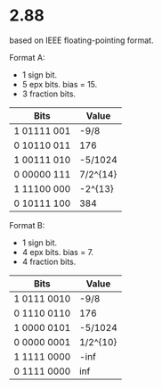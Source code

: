 # 2.88

based on IEEE floating-pointing format.

Format A:

- 1 sign bit.
- 5 epx bits. bias = 15.
- 3 fraction bits.

| Bits | Value             |
|   -  |   -               |
| 1 01111 001 | -9/8       |
| 0 10110 011 | 176        |
| 1 00111 010 | -5/1024    |
| 0 00000 111 |  7/2^{14}  |
| 1 11100 000 | -2^{13}    |
| 0 10111 100 | 384        |

Format B:

- 1 sign bit.
- 4 epx bits. bias = 7.
- 4 fraction bits.

| Bits | Value             |
|   -  |   -               |
| 1 0111 0010 | -9/8       |
| 0 1110 0110 | 176        |
| 1 0000 0101 | -5/1024    |
| 0 0000 0001 |  1/2^{10}  |
| 1 1111 0000 | -inf       |
| 0 1111 0000 | inf        |
